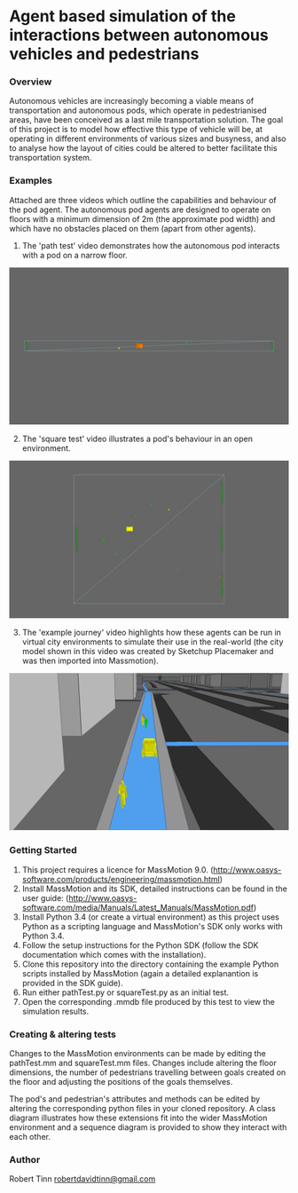 # Agent based simulation of the interactions between autonomous vehicles and pedestrians

### Overview
Autonomous vehicles are increasingly becoming a viable means of transportation and autonomous pods, which operate in
pedestrianised areas, have been conceived as a last mile transportation solution. The goal of this project is to model
how effective this type of vehicle will be, at operating in different environments of various sizes and busyness, and
also to analyse how the layout of cities could be altered to better facilitate this transportation system.

### Examples
Attached are three videos which outline the capabilities and behaviour of the pod agent. The autonomous pod agents are
designed to operate on floors with a minimum dimension of 2m (the approximate pod width) and which have no obstacles
placed on them (apart from other agents).

1) The 'path test' video demonstrates how the autonomous pod interacts with a pod on a narrow floor.

![screenshot not available](screenshots/pathTestScreenshot.jpg "Path test screenshot")

2) The 'square test' video illustrates a pod's behaviour in an open environment.

![screenshot not available](screenshots/squareTestScreenshot.jpg "Square test screenshot")

3) The 'example journey' video highlights how these agents can be run in virtual city environments to simulate their
use in the real-world (the city model shown in this video was created by Sketchup Placemaker and was then imported
into Massmotion).

![screenshot not available](screenshots/exampleJourneyScreenshot.jpg "Screenshot of an example journey")

### Getting Started
1) This project requires a licence for MassMotion 9.0.
(http://www.oasys-software.com/products/engineering/massmotion.html)
2) Install MassMotion and its SDK, detailed instructions can be found in the user guide:
(http://www.oasys-software.com/media/Manuals/Latest_Manuals/MassMotion.pdf)
3) Install Python 3.4 (or create a virtual environment) as this project uses Python as a scripting language and
MassMotion's SDK only works with Python 3.4.
4) Follow the setup instructions for the Python SDK (follow the SDK documentation which comes with the installation).
5) Clone this repository into the directory containing the example Python scripts installed by MassMotion (again a
detailed explanantion is provided in the SDK guide).
3) Run either pathTest.py or squareTest.py as an initial test.
4) Open the corresponding .mmdb file produced by this test to view the simulation results.

### Creating & altering tests
Changes to the MassMotion environments can be made by editing the pathTest.mm and squareTest.mm files. Changes include
altering the floor dimensions, the number of pedestrians travelling between goals created on the floor and adjusting
the positions of the goals themselves.

The pod's and pedestrian's attributes and methods can be edited by altering the corresponding python files in your
cloned repository. A class diagram illustrates how these extensions fit into the wider MassMotion environment and a
sequence diagram is provided to show they interact with each other.

### Author
Robert Tinn
robertdavidtinn@gmail.com
